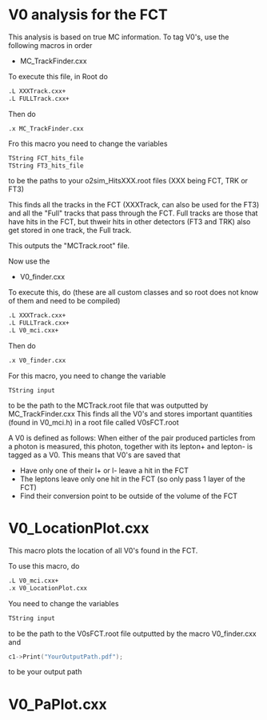 # V0 analysis for the FCT

This analysis is based on true MC information. To tag V0's, use the following macros in order

- MC_TrackFinder.cxx 

To execute this file, in Root do
```sh
.L XXXTrack.cxx+
.L FULLTrack.cxx+
```
Then do
```
.x MC_TrackFinder.cxx
```
Fro this macro you need to change the variables
```cpp
TString FCT_hits_file
TString FT3_hits_file
```
to be the paths to your o2sim_HitsXXX.root files (XXX being FCT, TRK or FT3)

This finds all the tracks in the FCT (XXXTrack, can also be used for the FT3) and all the "Full" tracks that pass through the FCT. Full tracks are those that have hits in the FCT, but thweir hits in other detectors (FT3 and TRK) also get stored in one track, the Full track.

This outputs the "MCTrack.root" file.

Now use the 
- V0_finder.cxx

To execute this, do (these are all custom classes and so root does not know of them and need to be compiled)
```sh
.L XXXTrack.cxx+
.L FULLTrack.cxx+
.L V0_mci.cxx+
```
Then do 
```sh
.x V0_finder.cxx
```
For this macro, you need to change the variable
```cp
TString input
```
to be the path to the MCTrack.root file that was outputted by MC_TrackFinder.cxx 
This finds all the V0's and stores important quantities (found in V0_mci.h) in a root file called V0sFCT.root

A V0 is defined as follows: When either of the pair produced particles from a photon is measured, this photon, together with its lepton+ and lepton- is tagged as a V0.
This means that V0's are saved that
- Have only one of their l+ or l- leave a hit in the FCT
- The leptons leave only one hit in the FCT (so only pass 1 layer of the FCT)
- Find their conversion point to be outside of the volume of the FCT

# V0_LocationPlot.cxx
This macro plots the location of all V0's found in the FCT. 

To use this macro, do
```sh
.L V0_mci.cxx+
.x V0_LocationPlot.cxx
```

You need to change the variables
```cpp
TString input
```
to be the path to the V0sFCT.root file outputted by the macro V0_finder.cxx
and
```cpp
c1->Print("YourOutputPath.pdf");
```
to be your output path

# V0_PaPlot.cxx
